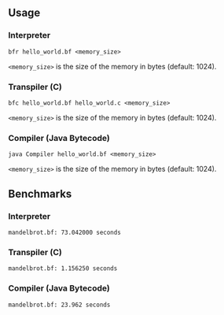 ## Usage

### Interpreter
```
bfr hello_world.bf <memory_size>
```
`<memory_size>` is the size of the memory in bytes (default: 1024).

### Transpiler (C)
```
bfc hello_world.bf hello_world.c <memory_size>
```
`<memory_size>` is the size of the memory in bytes (default: 1024).

### Compiler (Java Bytecode)
```
java Compiler hello_world.bf <memory_size>
```
`<memory_size>` is the size of the memory in bytes (default: 1024).

## Benchmarks

### Interpreter
```
mandelbrot.bf: 73.042000 seconds
```

### Transpiler (C)
```
mandelbrot.bf: 1.156250 seconds
```

### Compiler (Java Bytecode)
```
mandelbrot.bf: 23.962 seconds
```
